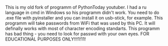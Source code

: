 This is my old fork of programm of PythonToday youtuber.
I had a ru language in cmd in Windows so his programm didn't work.
You need to do .exe file with pyinstaller and you can install it on
usb-stick, for example.
This programm will take passwords from WiFi that was used by this PC.
It will definally works with most of character encoding standarts.
This programm has bad thing - you need to look for passwd with your own eyes.
FOR EDUCATIONAL PURPOSES ONLY!!!1!11!
